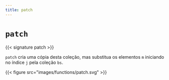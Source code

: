 ```yaml
---
title: patch
---
```


# `patch`

{{< signature patch >}}

`patch` cria uma cópia desta coleção, mas substitua os elementos `m` iniciando no índice `j` pela coleção `bs`.

{{< figure src="images/functions/patch.svg" >}}

